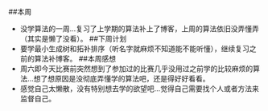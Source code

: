 ##本周
- 没学算法的一周...复习了上学期的算法补上了博客，上周的算法依旧没弄懂弄（其实是懒了没看）。
##下周计划
- 要学最小生成树和拓补排序（听名字就麻烦不知道能不能听懂），继续复习之前的算法补博客。
##本周感想
- 周六即今天比赛前突然想到了参加过的比赛几乎没用过之前学的比较麻烦的算法...想了想原因是没彻底弄懂学的算法吧，还是得好好看看。
- 感觉自己太懒散，没有特别想去学的欲望吧...觉得自己需要找个人或者方法来监督自己。